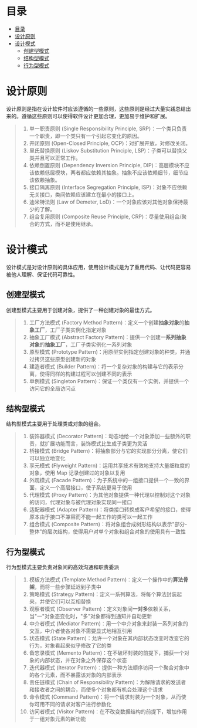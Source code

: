 # 目录
- [目录](#目录)
- [设计原则](#设计原则)
- [设计模式](#设计模式)
	- [创建型模式](#创建型模式)
	- [结构型模式](#结构型模式)
	- [行为型模式](#行为型模式)

# 设计原则

设计原则是指在设计软件时应该遵循的一些原则，这些原则是经过大量实践总结出来的。遵循这些原则可以使得软件设计更加合理，更加易于维护和扩展。

> 1. 单一职责原则 (Single Responsibility Principle, SRP)：一个类只负责一个职责，即一个类只有一个引起它变化的原因。
> 2. 开闭原则 (Open-Closed Principle, OCP)：对扩展开放，对修改关闭。
> 3. 里氏替换原则 (Liskov Substitution Principle, LSP)：子类可以替换父类并且可以正常工作。
> 4. 依赖倒置原则 (Dependency Inversion Principle, DIP)：高层模块不应该依赖低层模块，两者都应依赖其抽象。抽象不应该依赖细节，细节应该依赖抽象。
> 5. 接口隔离原则 (Interface Segregation Principle, ISP)：对象不应依赖无关接口，类间依赖应该建立在最小的接口上。
> 6. 迪米特法则 (Law of Demeter, LoD)：一个对象应该对其他对象保持最少的了解。
> 7. 组合复用原则 (Composite Reuse Principle, CRP)：尽量使用组合/聚合的方式，而不是使用继承。

# 设计模式

设计模式是对设计原则的具体应用，使用设计模式是为了重用代码、让代码更容易被他人理解、保证代码可靠性。

## 创建型模式

创建型模式主要用于创建对象，提供了一种创建对象的最佳方式。

> 1. 工厂方法模式 (Factory Method Pattern)：定义一个创建**抽象对象**的**抽象工厂**，工厂子类实例化指定对象
> 2. 抽象工厂模式 (Abstract Factory Pattern)：提供一个创建**一系列抽象对象**的**抽象工厂**，工厂子类实例化一系列对象
> 3. 原型模式 (Prototype Pattern)：用原型实例指定创建对象的种类，并通过拷贝这些原型创建新的对象
> 4. 建造者模式 (Builder Pattern)：将一个复杂对象的构建与它的表示分离，使得同样的构建过程可以创建不同的表示
> 5. 单例模式 (Singleton Pattern)：保证一个类仅有一个实例，并提供一个访问它的全局访问点

## 结构型模式

结构型模式主要用于处理类或对象的组合。

> 1. 装饰器模式 (Decorator Pattern)：动态地给一个对象添加一些额外的职责，就扩展功能而言，装饰模式比生成子类更为灵活
> 2. 桥接模式 (Bridge Pattern)：将抽象部分与它的实现部分分离，使它们可以独立地变化
> 3. 享元模式 (Flyweight Pattern)：运用共享技术有效地支持大量细粒度的对象，使用 Map 记录创建过的对象以复用
> 4. 外观模式 (Facade Pattern)：为子系统中的一组接口提供一个一致的界面，定义一个高层接口，使子系统更易于使用
> 5. 代理模式 (Proxy Pattern)：为其他对象提供一种代理以控制对这个对象的访问，代理对象与被代理对象实现同一接口
> 6. 适配器模式 (Adapter Pattern)：将类接口转换成客户希望的接口，使得原本由于接口不兼容而不能一起工作的类可以一起工作
> 7. 组合模式 (Composite Pattern)：将对象组合成树形结构以表示"部分-整体"的层次结构，使得用户对单个对象和组合对象的使用具有一致性

## 行为型模式

行为型模式主要负责对象间的高效沟通和职责委派

> 1. 模板方法模式 (Template Method Pattern)：定义一个操作中的**算法骨架**，而将一些步骤延迟到子类中
> 2. 策略模式 (Strategy Pattern)：定义一系列算法，将每个算法封装起来，并使它们可以互相替换
> 3. 观察者模式 (Observer Pattern)：定义对象间**一对多**依赖关系，当"一"对象态变化时，"多"对象都得到通知并自动更新
> 4. 中介者模式 (Mediator Pattern)：用一个中介对象来封装一系列对象的交互，中介者使各对象不需要显式地相互引用
> 5. 状态模式 (State Pattern)：允许一个对象在其内部状态改变时改变它的行为，对象看起来似乎修改了它的类
> 6. 备忘录模式 (Memento Pattern)：在不破坏封装的前提下，捕获一个对象的内部状态，并在对象之外保存这个状态
> 7. 迭代器模式 (Iterator Pattern)：提供一种方法顺序访问一个聚合对象中的各个元素，而不暴露该对象的内部表示
> 8. 责任链模式 (Chain of Responsibility Pattern)：为解除请求的发送者和接收者之间的耦合，而使多个对象都有机会处理这个请求
> 9. 命令模式 (Command Pattern)：将一个请求封装为一个对象，从而使你可用不同的请求对客户进行参数化
> 10. 访问者模式 (Visitor Pattern)：在不改变数据结构的前提下，增加作用于一组对象元素的新功能
